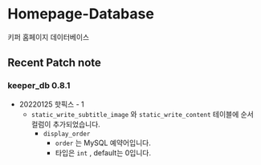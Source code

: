 

# Homepage-Database

키퍼 홈페이지 데이터베이스

## Recent Patch note
### keeper_db 0.8.1
- 20220125 핫픽스 - 1
    - `static_write_subtitle_image` 와 `static_write_content` 테이블에 순서 컬럼이 추가되었습니다.
        - `display_order`
            - `order` 는 MySQL 예약어입니다.
            - 타입은 `int` , default는 0입니다.